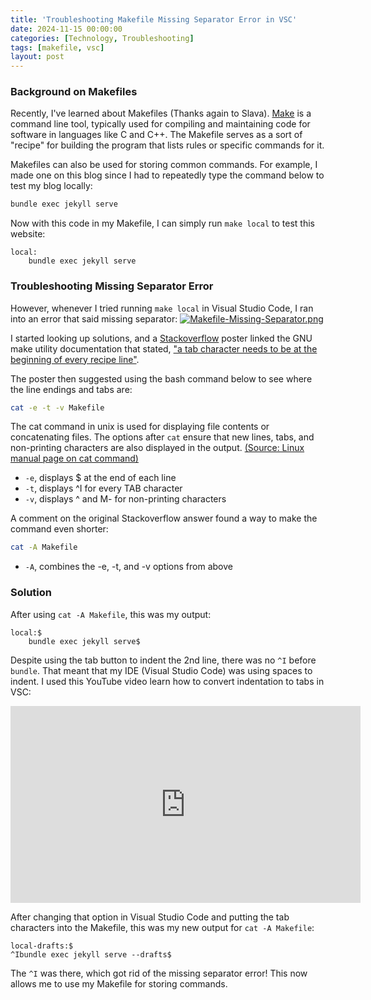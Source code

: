 ```yaml
---
title: 'Troubleshooting Makefile Missing Separator Error in VSC'
date: 2024-11-15 00:00:00
categories: [Technology, Troubleshooting]
tags: [makefile, vsc]
layout: post
---
```


### Background on Makefiles

Recently, I've learned about Makefiles (Thanks again to Slava). [Make](https://en.wikipedia.org/wiki/Make_(software)#Makefile) is a command line tool, typically used for compiling and maintaining code for software in languages like C and C++. The Makefile serves as a sort of "recipe" for building the program that lists rules or specific commands for it. 

Makefiles can also be used for storing common commands. For example, I made one on this blog since I had to repeatedly type the command below to test my blog locally:

```bash
bundle exec jekyll serve
```

Now with this code in my Makefile, I can simply run `make local` to test this website:
```make
local:
	bundle exec jekyll serve
```

### Troubleshooting Missing Separator Error

However, whenever I tried running `make local` in Visual Studio Code, I ran into an error that said missing separator:
[![Makefile-Missing-Separator.png](https://i.postimg.cc/XNzdB10N/Makefile-Missing-Separator.png)](https://postimg.cc/hhVfHrjN)

I started looking up solutions, and a [Stackoverflow](https://stackoverflow.com/a/16945143) poster linked the GNU make utility documentation that stated, ["a tab character needs to be at the beginning of every recipe line"](https://www.gnu.org/software/make/manual/make.html#Rule-Introduction).

The poster then suggested using the bash command below to see where the line endings and tabs are:

```bash
cat -e -t -v Makefile
```

The cat command in unix is used for displaying file contents or concatenating files. The options after `cat` ensure that new lines, tabs, and non-printing characters are also displayed in the output. [(Source: Linux manual page on cat command)](https://man7.org/linux/man-pages/man1/cat.1.html)
* `-e`, displays $ at the end of each line
* `-t`, displays ^I for every TAB character
* `-v`, displays ^ and M- for non-printing characters

A comment on the original Stackoverflow answer found a way to make the command even shorter:
```bash
cat -A Makefile
```

* `-A`, combines the -e, -t, and -v options from above

### Solution

After using `cat -A Makefile`, this was my output:
```
local:$
	bundle exec jekyll serve$
```
Despite using the tab button to indent the 2nd line, there was no `^I` before `bundle`. That meant that my IDE (Visual Studio Code) was using spaces to indent. I used this YouTube video learn how to convert indentation to tabs in VSC:
<iframe width="560" height="315" src="https://www.youtube.com/embed/MOdWPA07bMU?si=QwIfjJ2ikzwejWR_" title="YouTube video player" frameborder="0" allow="accelerometer; autoplay; clipboard-write; encrypted-media; gyroscope; picture-in-picture; web-share" referrerpolicy="strict-origin-when-cross-origin" allowfullscreen></iframe>

After changing that option in Visual Studio Code and putting the tab characters into the Makefile, this was my new output for `cat -A Makefile`:
```
local-drafts:$
^Ibundle exec jekyll serve --drafts$
```

The `^I` was there, which got rid of the missing separator error! This now allows me to use my Makefile for storing commands.
